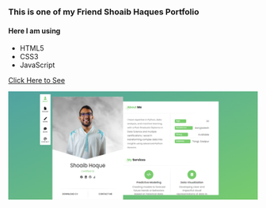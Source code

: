 ### This is one of my Friend Shoaib Haques Portfolio

#### Here I am using

- HTML5
- CSS3
- JavaScript

[Click Here to See](https://shoaibhoque.netlify.app/)

![Overview](/img/overview.png)

